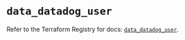 # `data_datadog_user`

Refer to the Terraform Registry for docs: [`data_datadog_user`](https://registry.terraform.io/providers/datadog/datadog/3.35.0/docs/data-sources/user).

